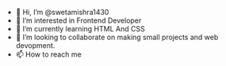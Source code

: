 - 👋 Hi, I’m @swetamishra1430
- 👀 I’m interested in Frontend Developer
- 🌱 I’m currently learning HTML And CSS
- 💞️ I’m looking to collaborate on making small projects and web devopment.
- 📫 How to reach me 

<!---
swetamishra1430/swetamishra1430 is a ✨ special ✨ repository because its `README.md` (this file) appears on your GitHub profile.
You can click the Preview link to take a look at your changes.
--->
